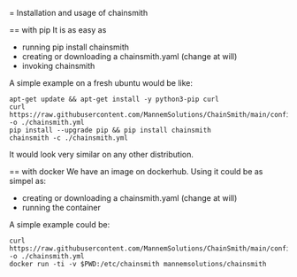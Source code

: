 = Installation and usage of chainsmith

== with pip
It is as easy as 
- running pip install chainsmith
- creating or downloading a chainsmith.yaml (change at will)
- invoking chainsmith

A simple example on a fresh ubuntu would be like:
```
apt-get update && apt-get install -y python3-pip curl
curl https://raw.githubusercontent.com/MannemSolutions/ChainSmith/main/config/chainsmith.yml -o ./chainsmith.yml
pip install --upgrade pip && pip install chainsmith
chainsmith -c ./chainsmith.yml
```
It would look very similar on any other distribution.

== with docker
We have an image on dockerhub.
Using it could be as simpel as:
- creating or downloading a chainsmith.yaml (change at will)
- running the container

A simple example could be:
```
curl https://raw.githubusercontent.com/MannemSolutions/ChainSmith/main/config/chainsmith.yml -o ./chainsmith.yml
docker run -ti -v $PWD:/etc/chainsmith mannemsolutions/chainsmith
```
